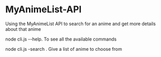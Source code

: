 # MyAnimeList-API
Using the MyAnimeList API to search for an anime and get more details about that anime

node cli.js --help. To see all the available commands

node cli.js -search <anime>. Give a list of anime to choose from
